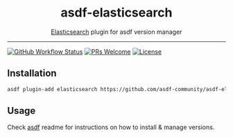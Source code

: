 <div align="center">
<h1>asdf-elasticsearch</h1>
<span><a href="https://www.elastic.co/elasticsearch">Elasticsearch</a> plugin for asdf version manager</span>
</div>
<hr />

[![GitHub Workflow Status](https://img.shields.io/github/workflow/status/asdf-community/asdf-elasticsearch/Main%20workflow?style=flat-square)](https://github.com/asdf-community/asdf-elasticsearch/actions)
[![PRs Welcome](https://img.shields.io/badge/PRs-welcome-brightgreen.svg?style=flat-square)](http://makeapullrequest.com)
[![License](https://img.shields.io/github/license/asdf-community/asdf-elasticsearch?style=flat-square&color=brightgreen)](https://github.com/asdf-community/asdf-elasticsearch/blob/master/LICENSE)

## Installation

```bash
asdf plugin-add elasticsearch https://github.com/asdf-community/asdf-elasticsearch.git
```

## Usage

Check [asdf](https://github.com/asdf-vm/asdf) readme for instructions on how to
install & manage versions.
